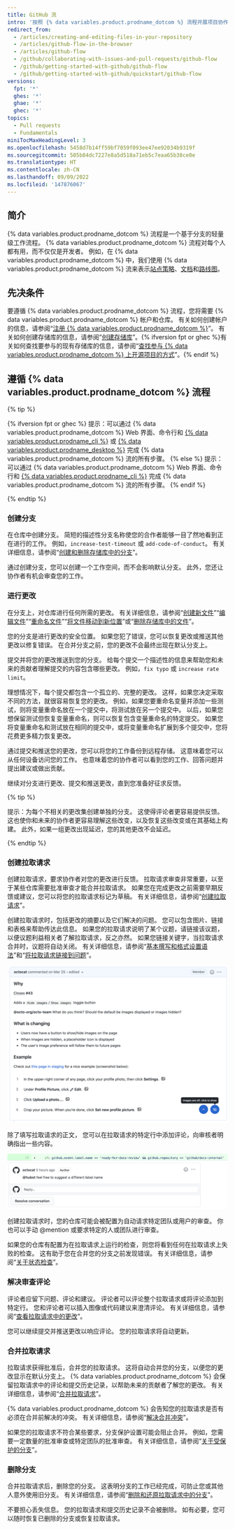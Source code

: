 ```yaml
---
title: GitHub 流
intro: '按照 {% data variables.product.prodname_dotcom %} 流程开展项目协作。'
redirect_from:
  - /articles/creating-and-editing-files-in-your-repository
  - /articles/github-flow-in-the-browser
  - /articles/github-flow
  - /github/collaborating-with-issues-and-pull-requests/github-flow
  - /github/getting-started-with-github/github-flow
  - /github/getting-started-with-github/quickstart/github-flow
versions:
  fpt: '*'
  ghes: '*'
  ghae: '*'
  ghec: '*'
topics:
  - Pull requests
  - Fundamentals
miniTocMaxHeadingLevel: 3
ms.openlocfilehash: 5458d7b14ff59bf7059f093ee47ee92034b9319f
ms.sourcegitcommit: 505b84dc7227e8a5d518a71eb5c7eaa65b38ce0e
ms.translationtype: HT
ms.contentlocale: zh-CN
ms.lasthandoff: 09/09/2022
ms.locfileid: '147876067'
---
```

## 简介

{% data variables.product.prodname_dotcom %} 流程是一个基于分支的轻量级工作流程。 {% data variables.product.prodname_dotcom %} 流程对每个人都有用，而不仅仅是开发者。 例如，在 {% data variables.product.prodname_dotcom %} 中，我们使用 {% data variables.product.prodname_dotcom %} 流来表示[站点策略](https://github.com/github/site-policy)、[文档](https://github.com/github/docs)和[路线图](https://github.com/github/roadmap)。

## 先决条件

要遵循 {% data variables.product.prodname_dotcom %} 流程，您将需要 {% data variables.product.prodname_dotcom %} 帐户和仓库。 有关如何创建帐户的信息，请参阅“[注册 {% data variables.product.prodname_dotcom %}](/github/getting-started-with-github/signing-up-for-github)”。 有关如何创建存储库的信息，请参阅”[创建存储库](/github/getting-started-with-github/create-a-repo)”。{% ifversion fpt or ghec %}有关如何查找要参与的现有存储库的信息，请参阅“[查找参与 {% data variables.product.prodname_dotcom %} 上开源项目的方式](/github/getting-started-with-github/finding-ways-to-contribute-to-open-source-on-github)”。{% endif %}

## 遵循 {% data variables.product.prodname_dotcom %} 流程

{% tip %}

{% ifversion fpt or ghec %} 提示：可以通过 {% data variables.product.prodname_dotcom %} Web 界面、命令行和 [{% data variables.product.prodname_cli %}](https://cli.github.com) 或 [{% data variables.product.prodname_desktop %}](/free-pro-team@latest/desktop) 完成 {% data variables.product.prodname_dotcom %} 流的所有步骤。
{% else %} 提示：可以通过 {% data variables.product.prodname_dotcom %} Web 界面、命令行和 [{% data variables.product.prodname_cli %}](https://cli.github.com) 完成 {% data variables.product.prodname_dotcom %} 流的所有步骤。
{% endif %}

{% endtip %}

### 创建分支

  在仓库中创建分支。 简短的描述性分支名称使您的合作者能够一目了然地看到正在进行的工作。 例如，`increase-test-timeout` 或 `add-code-of-conduct`。 有关详细信息，请参阅“[创建和删除存储库中的分支](/github/collaborating-with-issues-and-pull-requests/creating-and-deleting-branches-within-your-repository)”。

  通过创建分支，您可以创建一个工作空间，而不会影响默认分支。 此外，您还让协作者有机会审查您的工作。

### 进行更改

在分支上，对仓库进行任何所需的更改。 有关详细信息，请参阅“[创建新文件](/articles/creating-new-files)”“[编辑文件](/articles/editing-files)”“[重命名文件](/articles/renaming-a-file)”“[将文件移动到新位置](/articles/moving-a-file-to-a-new-location)”或“[删除存储库中的文件](/github/managing-files-in-a-repository/deleting-files-in-a-repository)”。

您的分支是进行更改的安全位置。 如果您犯了错误，您可以恢复更改或推送其他更改以修复错误。 在合并分支之前，您的更改不会最终出现在默认分支上。

提交并将您的更改推送到您的分支。 给每个提交一个描述性的信息来帮助您和未来的贡献者理解提交的内容包含哪些更改。 例如，`fix typo` 或 `increase rate limit`。

理想情况下，每个提交都包含一个孤立的、完整的更改。 这样，如果您决定采取不同的方法，就很容易恢复您的更改。 例如，如果您要重命名变量并添加一些测试，则将变量重命名放在一个提交中，将测试放在另一个提交中。 以后，如果您想保留测试但恢复变量重命名，则可以恢复包含变量重命名的特定提交。 如果您将变量重命名和测试放在相同的提交中，或将变量重命名扩展到多个提交中，您将花费更多精力恢复更改。

通过提交和推送您的更改，您可以将您的工作备份到远程存储。 这意味着您可以从任何设备访问您的工作。 也意味着您的协作者可以看到您的工作、回答问题并提出建议或做出贡献。

继续对分支进行更改、提交和推送更改，直到您准备好征求反馈。

{% tip %}

提示：为每个不相关的更改集创建单独的分支。 这使得评论者更容易提供反馈。 这也使你和未来的协作者更容易理解这些改变，以及恢复这些改变或在其基础上构建。 此外，如果一组更改出现延迟，您的其他更改不会延迟。

{% endtip %}

### 创建拉取请求

创建拉取请求，要求协作者对您的更改进行反馈。 拉取请求审查非常重要，以至于某些仓库需要批准审查才能合并拉取请求。 如果您在完成更改之前需要早期反馈或建议，您可以将您的拉取请求标记为草稿。 有关详细信息，请参阅“[创建拉取请求](/articles/creating-a-pull-request)”。

创建拉取请求时，包括更改的摘要以及它们解决的问题。 您可以包含图片、链接和表格来帮助传达此信息。 如果您的拉取请求说明了某个议题，请链接该议题，以便议题利益相关者了解拉取请求，反之亦然。 如果您链接关键字，当拉取请求合并时，议题将自动关闭。 有关详细信息，请参阅“[基本撰写和格式设置语法](/github/writing-on-github/basic-writing-and-formatting-syntax)”和“[将拉取请求链接到问题](/github/managing-your-work-on-github/linking-a-pull-request-to-an-issue)”。

![拉取请求正文](/assets/images/help/pull_requests/pull-request-body.png)

除了填写拉取请求的正文， 您可以在拉取请求的特定行中添加评论，向审核者明确指出一些内容。

![拉取请求评论](/assets/images/help/pull_requests/pull-request-comment.png)

创建拉取请求时，您的仓库可能会被配置为自动请求特定团队或用户的审查。 你也可以手动 @mention 或要求特定的人或团队进行审查。

如果您的仓库有配置为在拉取请求上运行的检查，则您将看到任何在拉取请求上失败的检查。 这有助于您在合并您的分支之前发现错误。 有关详细信息，请参阅“[关于状态检查](/github/collaborating-with-issues-and-pull-requests/about-status-checks)”。

### 解决审查评论

评论者应留下问题、评论和建议。 评论者可以评论整个拉取请求或将评论添加到特定行。 您和评论者可以插入图像或代码建议来澄清评论。 有关详细信息，请参阅“[查看拉取请求中的更改](/github/collaborating-with-issues-and-pull-requests/reviewing-changes-in-pull-requests)”。

您可以继续提交并推送更改以响应评论。 您的拉取请求将自动更新。

### 合并拉取请求

拉取请求获得批准后，合并您的拉取请求。 这将自动合并您的分支，以便您的更改显示在默认分支上。 {% data variables.product.prodname_dotcom %} 会保留拉取请求中的评论和提交历史记录，以帮助未来的贡献者了解您的更改。 有关详细信息，请参阅“[合并拉取请求](/pull-requests/collaborating-with-pull-requests/incorporating-changes-from-a-pull-request/merging-a-pull-request)”。

{% data variables.product.prodname_dotcom %} 会告知您的拉取请求是否有必须在合并前解决的冲突。 有关详细信息，请参阅“[解决合并冲突](/github/collaborating-with-issues-and-pull-requests/addressing-merge-conflicts)”。

如果您的拉取请求不符合某些要求，分支保护设置可能会阻止合并。 例如，您需要一定数量的批准审查或特定团队的批准审查。 有关详细信息，请参阅“[关于受保护的分支](/github/administering-a-repository/about-protected-branches)”。

### 删除分支

合并拉取请求后，删除您的分支。 这表明分支的工作已经完成，可防止您或其他人意外使用旧分支。 有关详细信息，请参阅“[删除和还原拉取请求中的分支](/github/administering-a-repository/deleting-and-restoring-branches-in-a-pull-request)”。

不要担心丢失信息。 您的拉取请求和提交历史记录不会被删除。 如有必要，您可以随时恢复已删除的分支或恢复拉取请求。
